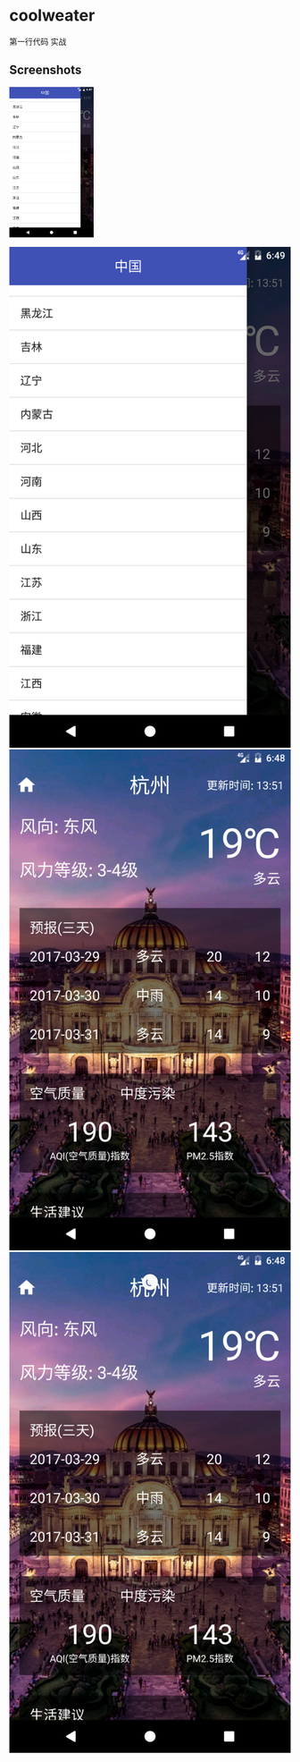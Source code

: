 # coolweater
第一行代码 实战
## Screenshots
<img src="https://github.com/Felon03/coolweater/blob/master/screenshots/choose_area.png" width = "30%" height = "30%" alt="choose_area"/>

![choose_area](https://github.com/Felon03/coolweater/blob/master/screenshots/choose_area.png)
![forecast](https://github.com/Felon03/coolweater/blob/master/screenshots/forecas%20.png)
![forecact_refresh](https://github.com/Felon03/coolweater/blob/master/screenshots/forecast_refresh.png)
